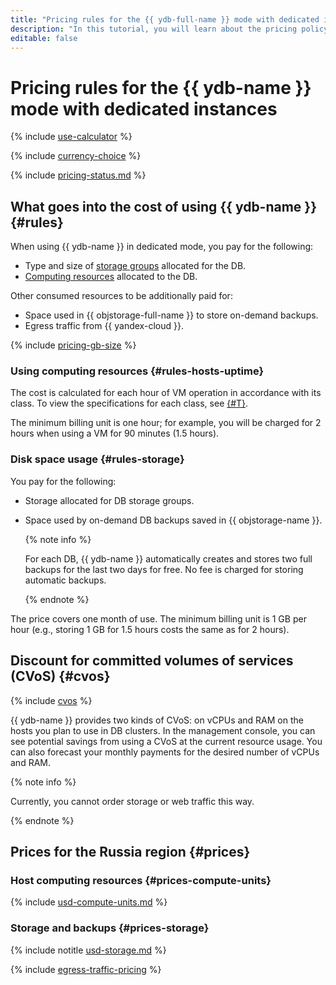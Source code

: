 ```yaml
---
title: "Pricing rules for the {{ ydb-full-name }} mode with dedicated instances"
description: "In this tutorial, you will learn about the pricing policy for the {{ ydb-full-name }} mode with dedicated instances."
editable: false
---
```


# Pricing rules for the {{ ydb-name }} mode with dedicated instances



{% include [use-calculator](../../_includes/pricing/use-calculator.md) %}

{% include [currency-choice](../_includes/pricing/currency-choice.md) %}

{% include [pricing-status.md](../_includes/pricing/pricing-status.md) %}

## What goes into the cost of using {{ ydb-name }} {#rules}

When using {{ ydb-name }} in dedicated mode, you pay for the following:
* Type and size of [storage groups](../concepts/resources.md#storage-groups) allocated for the DB.
* [Computing resources](../concepts/resources.md#resource-presets) allocated to the DB.

Other consumed resources to be additionally paid for:
* Space used in {{ objstorage-full-name }} to store on-demand backups.
* Egress traffic from {{ yandex-cloud }}.

{% include [pricing-gb-size](../_includes/pricing/pricing-gb-size.md) %}

### Using computing resources {#rules-hosts-uptime}

The cost is calculated for each hour of VM operation in accordance with its class. To view the specifications for each class, see [{#T}](../concepts/index.md).

The minimum billing unit is one hour; for example, you will be charged for 2 hours when using a VM for 90 minutes (1.5 hours).

### Disk space usage {#rules-storage}

You pay for the following:
* Storage allocated for DB storage groups.
* Space used by on-demand DB backups saved in {{ objstorage-name }}.

   {% note info %}

   For each DB, {{ ydb-name }} automatically creates and stores two full backups for the last two days for free. No fee is charged for storing automatic backups.

   {% endnote %}

The price covers one month of use. The minimum billing unit is 1 GB per hour (e.g., storing 1 GB for 1.5 hours costs the same as for 2 hours).


## Discount for committed volumes of services (CVoS) {#cvos}

{% include [cvos](../../_includes/mdb/cvos.md) %}

{{ ydb-name }} provides two kinds of CVoS: on vCPUs and RAM on the hosts you plan to use in DB clusters. In the management console, you can see potential savings from using a CVoS at the current resource usage. You can also forecast your monthly payments for the desired number of vCPUs and RAM.

{% note info %}

Currently, you cannot order storage or web traffic this way.

{% endnote %}


## Prices for the Russia region {#prices}


### Host computing resources {#prices-compute-units}



{% include [usd-compute-units.md](../../_pricing/ydb/usd-compute-units.md) %}


### Storage and backups {#prices-storage}



{% include notitle [usd-storage.md](../../_pricing/ydb/usd-storage.md) %}


{% include [egress-traffic-pricing](../../_includes/egress-traffic-pricing.md) %}
